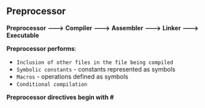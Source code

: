 ## Preprocessor

**Preprocessor** **--->** **Compiler** **--->** **Assembler** **--->** **Linker**  **--->** **Executable**



**Preprocessor performs**:

- `Inclusion of other files in the file being compiled`
- `Symbolic constants` - constants represented as symbols
- `Macros` - operations defined as symbols
- `Conditional compilation` 



**Preprocessor directives begin with #**



